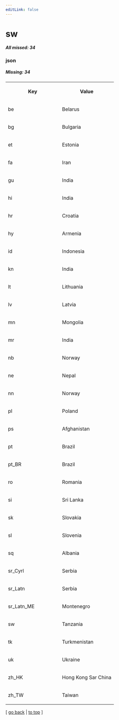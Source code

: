 ```yaml
---
editLink: false
---
```


# sw

##### All missed: 34


### json

##### Missing: 34

<table width="100%">
<tr><th width="50%">

Key

</th><th width="50%">

Value

</th></tr>
<tr><td width="50%">

be

</td><td width="50%">

Belarus

</td></tr>
<tr><td width="50%">

bg

</td><td width="50%">

Bulgaria

</td></tr>
<tr><td width="50%">

et

</td><td width="50%">

Estonia

</td></tr>
<tr><td width="50%">

fa

</td><td width="50%">

Iran

</td></tr>
<tr><td width="50%">

gu

</td><td width="50%">

India

</td></tr>
<tr><td width="50%">

hi

</td><td width="50%">

India

</td></tr>
<tr><td width="50%">

hr

</td><td width="50%">

Croatia

</td></tr>
<tr><td width="50%">

hy

</td><td width="50%">

Armenia

</td></tr>
<tr><td width="50%">

id

</td><td width="50%">

Indonesia

</td></tr>
<tr><td width="50%">

kn

</td><td width="50%">

India

</td></tr>
<tr><td width="50%">

lt

</td><td width="50%">

Lithuania

</td></tr>
<tr><td width="50%">

lv

</td><td width="50%">

Latvia

</td></tr>
<tr><td width="50%">

mn

</td><td width="50%">

Mongolia

</td></tr>
<tr><td width="50%">

mr

</td><td width="50%">

India

</td></tr>
<tr><td width="50%">

nb

</td><td width="50%">

Norway

</td></tr>
<tr><td width="50%">

ne

</td><td width="50%">

Nepal

</td></tr>
<tr><td width="50%">

nn

</td><td width="50%">

Norway

</td></tr>
<tr><td width="50%">

pl

</td><td width="50%">

Poland

</td></tr>
<tr><td width="50%">

ps

</td><td width="50%">

Afghanistan

</td></tr>
<tr><td width="50%">

pt

</td><td width="50%">

Brazil

</td></tr>
<tr><td width="50%">

pt_BR

</td><td width="50%">

Brazil

</td></tr>
<tr><td width="50%">

ro

</td><td width="50%">

Romania

</td></tr>
<tr><td width="50%">

si

</td><td width="50%">

Sri Lanka

</td></tr>
<tr><td width="50%">

sk

</td><td width="50%">

Slovakia

</td></tr>
<tr><td width="50%">

sl

</td><td width="50%">

Slovenia

</td></tr>
<tr><td width="50%">

sq

</td><td width="50%">

Albania

</td></tr>
<tr><td width="50%">

sr_Cyrl

</td><td width="50%">

Serbia

</td></tr>
<tr><td width="50%">

sr_Latn

</td><td width="50%">

Serbia

</td></tr>
<tr><td width="50%">

sr_Latn_ME

</td><td width="50%">

Montenegro

</td></tr>
<tr><td width="50%">

sw

</td><td width="50%">

Tanzania

</td></tr>
<tr><td width="50%">

tk

</td><td width="50%">

Turkmenistan

</td></tr>
<tr><td width="50%">

uk

</td><td width="50%">

Ukraine

</td></tr>
<tr><td width="50%">

zh_HK

</td><td width="50%">

Hong Kong Sar China

</td></tr>
<tr><td width="50%">

zh_TW

</td><td width="50%">

Taiwan

</td></tr>
</table>

[ [go back](../status.md) | [to top](#) ]

